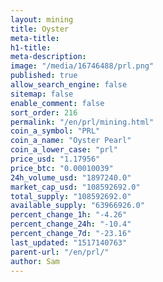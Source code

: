 ```yaml
---
layout: mining
title: Oyster
meta-title: 
h1-title: 
meta-description: 
image: "/media/16746488/prl.png"
published: true
allow_search_engine: false
sitemap: false
enable_comment: false
sort_order: 216
permalink: "/en/prl/mining.html"
coin_a_symbol: "PRL"
coin_a_name: "Oyster Pearl"
coin_a_lower_case: "prl"
price_usd: "1.17956"
price_btc: "0.00010039"
24h_volume_usd: "1897240.0"
market_cap_usd: "108592692.0"
total_supply: "108592692.0"
available_supply: "63966926.0"
percent_change_1h: "-4.26"
percent_change_24h: "-10.4"
percent_change_7d: "-23.16"
last_updated: "1517140763"
parent-url: "/en/prl/"
author: Sam
---
```



